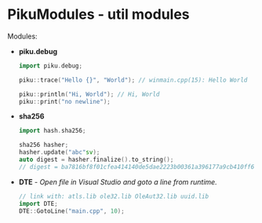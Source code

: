 # PikuModules - util modules

Modules:
  - **piku.debug**
    ```cpp
    import piku.debug;
    
    piku::trace("Hello {}", "World"); // winmain.cpp(15): Hello World

    piku::println("Hi, World"); // Hi, World
    piku::print("no newline");
    ```
  - **sha256**
      ```cpp
      import hash.sha256;
      
      sha256 hasher;
      hasher.update("abc"sv);
      auto digest = hasher.finalize().to_string();
      // digest = ba7816bf8f01cfea414140de5dae2223b00361a396177a9cb410ff61f20015ad
      ```
  - **DTE** - *Open file in Visual Studio and goto a line from runtime.*
    ```cpp
    // link with: atls.lib ole32.lib OleAut32.lib uuid.lib
    import DTE;
    DTE::GotoLine("main.cpp", 10);
    ```

